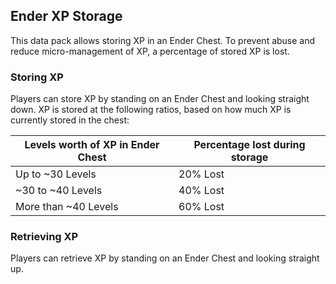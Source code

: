## Ender XP Storage
This data pack allows storing XP in an Ender Chest. To prevent abuse and reduce micro-management of XP, a percentage of stored XP is lost.

### Storing XP
Players can store XP by standing on an Ender Chest and looking straight down. XP is stored at the following ratios, based on how much XP is currently stored in the chest:  

| Levels worth of XP in Ender Chest | Percentage lost during storage |
|-----------------------------------|--------------------------------|
| Up to ~30 Levels                  | 20% Lost                       |
| ~30 to ~40 Levels                 | 40% Lost                       |
| More than ~40 Levels              | 60% Lost                       |

### Retrieving XP
Players can retrieve XP by standing on an Ender Chest and looking straight up.
